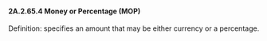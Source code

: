#### 2A.2.65.4 Money or Percentage (MOP)

Definition: specifies an amount that may be either currency or a percentage.
